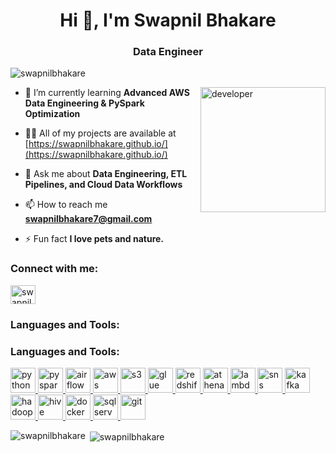 <h1 align="center">Hi 👋, I'm Swapnil Bhakare</h1>
<h3 align="center">Data Engineer </h3>

<p align="left"> 
  <img src="https://komarev.com/ghpvc/?username=swapnilbhakare&label=Profile%20views&color=0e75b6&style=flat" alt="swapnilbhakare" /> 
</p>

<img src="https://media.giphy.com/media/H83F4AfL798AmtKXIL/giphy.gif" width="200" height="200" align="right" alt="developer"/>

- 🌱 I’m currently learning **Advanced AWS Data Engineering & PySpark Optimization**

- 👨‍💻 All of my projects are available at [https://swapnilbhakare.github.io/](https://swapnilbhakare.github.io/)

- 💬 Ask me about **Data Engineering, ETL Pipelines, and Cloud Data Workflows**

- 📫 How to reach me **swapnilbhakare7@gmail.com**

- ⚡ Fun fact **I love pets and nature.**

<h3 align="left">Connect with me:</h3>
<p align="left">
  <a href="https://www.linkedin.com/in/swapnil-bhakare/" target="blank">
    <img align="center" src="https://cdn.jsdelivr.net/npm/simple-icons@3.0.1/icons/linkedin.svg" alt="swapnil-bhakare" height="30" width="40" />
  </a>
</p>

<h3 align="left">Languages and Tools:</h3>
<h3 align="left">Languages and Tools:</h3>
<p align="left">
  <!-- Python -->
  <a href="https://www.python.org" target="_blank">
    <img src="https://cdn.jsdelivr.net/gh/devicons/devicon/icons/python/python-original.svg" alt="python" width="40" height="40"/>
  </a>
  <!-- PySpark / Apache -->
  <a href="https://spark.apache.org/" target="_blank">
    <img src="https://cdn.jsdelivr.net/gh/devicons/devicon/icons/apache/apache-original.svg" alt="pyspark" width="40" height="40"/>
  </a>
  <!-- Airflow -->
  <a href="https://airflow.apache.org/" target="_blank">
    <img src="https://cdn.jsdelivr.net/gh/devicons/devicon/icons/apacheairflow/apacheairflow-original.svg" alt="airflow" width="40" height="40"/>
  </a>
  <!-- AWS (general) -->
  <a href="https://aws.amazon.com/" target="_blank">
    <img src="https://cdn.jsdelivr.net/gh/devicons/devicon/icons/amazonwebservices/amazonwebservices-original.svg" alt="aws" width="40" height="40"/>
  </a>
  <!-- S3 -->
  <a href="https://aws.amazon.com/s3/" target="_blank">
    <img src="https://cdn.jsdelivr.net/gh/aws-samples/aws-icons-for-architecture@main/Amazon-Simple-Storage-Service-S3_light-bg.svg" alt="s3" width="40" height="40"/>
  </a>
  <!-- Glue -->
  <a href="https://aws.amazon.com/glue/" target="_blank">
    <img src="https://cdn.jsdelivr.net/gh/aws-samples/aws-icons-for-architecture@main/AWS-Glue_light-bg.svg" alt="glue" width="40" height="40"/>
  </a>
  <!-- Redshift -->
  <a href="https://aws.amazon.com/redshift/" target="_blank">
    <img src="https://cdn.jsdelivr.net/gh/aws-samples/aws-icons-for-architecture@main/Amazon-Redshift_light-bg.svg" alt="redshift" width="40" height="40"/>
  </a>
  <!-- Athena -->
  <a href="https://aws.amazon.com/athena/" target="_blank">
    <img src="https://cdn.jsdelivr.net/gh/aws-samples/aws-icons-for-architecture@main/Amazon-Athena_light-bg.svg" alt="athena" width="40" height="40"/>
  </a>
  <!-- Lambda -->
  <a href="https://aws.amazon.com/lambda/" target="_blank">
    <img src="https://cdn.jsdelivr.net/gh/aws-samples/aws-icons-for-architecture@main/AWS-Lambda_light-bg.svg" alt="lambda" width="40" height="40"/>
  </a>
  <!-- SNS -->
  <a href="https://aws.amazon.com/sns/" target="_blank">
    <img src="https://cdn.jsdelivr.net/gh/aws-samples/aws-icons-for-architecture@main/Amazon-Simple-Notification-Service-SNS_light-bg.svg" alt="sns" width="40" height="40"/>
  </a>
  <!-- Kafka -->
  <a href="https://kafka.apache.org/" target="_blank">
    <img src="https://cdn.jsdelivr.net/gh/konpa/devicon@master/icons/kafka/kafka-original.svg" alt="kafka" width="40" height="40"/>
  </a>
  <!-- Hadoop -->
  <a href="https://hadoop.apache.org/" target="_blank">
    <img src="https://cdn.jsdelivr.net/gh/konpa/devicon@master/icons/hadoop/hadoop-original.svg" alt="hadoop" width="40" height="40"/>
  </a>
  <!-- Hive -->
  <a href="https://hive.apache.org/" target="_blank">
    <img src="https://cdn.jsdelivr.net/gh/konpa/devicon@master/icons/hive/hive-original.svg" alt="hive" width="40" height="40"/>
  </a>
  <!-- Docker -->
  <a href="https://www.docker.com/" target="_blank">
    <img src="https://cdn.jsdelivr.net/gh/devicons/devicon/icons/docker/docker-original-wordmark.svg" alt="docker" width="40" height="40"/>
  </a>
  <!-- SQL Server -->
  <a href="https://www.microsoft.com/en-us/sql-server" target="_blank">
    <img src="https://cdn.jsdelivr.net/gh/devicons/devicon/icons/microsoftsqlserver/microsoftsqlserver-plain.svg" alt="sql server" width="40" height="40"/>
  </a>
  <!-- Git -->
  <a href="https://git-scm.com/" target="_blank">
    <img src="https://www.vectorlogo.zone/logos/git-scm/git-scm-icon.svg" alt="git" width="40" height="40"/>
  </a>
</p>


<p>
  <img align="left" src="https://github-readme-stats.vercel.app/api/top-langs?username=swapnilbhakare&show_icons=true&locale=en&layout=compact" alt="swapnilbhakare" />
</p>

<p>
  &nbsp;<img align="center" src="https://github-readme-stats.vercel.app/api?username=swapnilbhakare&show_icons=true&locale=en" alt="swapnilbhakare" />
</p>
